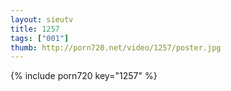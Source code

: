 ```yaml
--- 
layout: sieutv
title: 1257
tags: ["001"]
thumb: http://porn720.net/video/1257/poster.jpg
---
```

{% include porn720 key="1257" %} 
